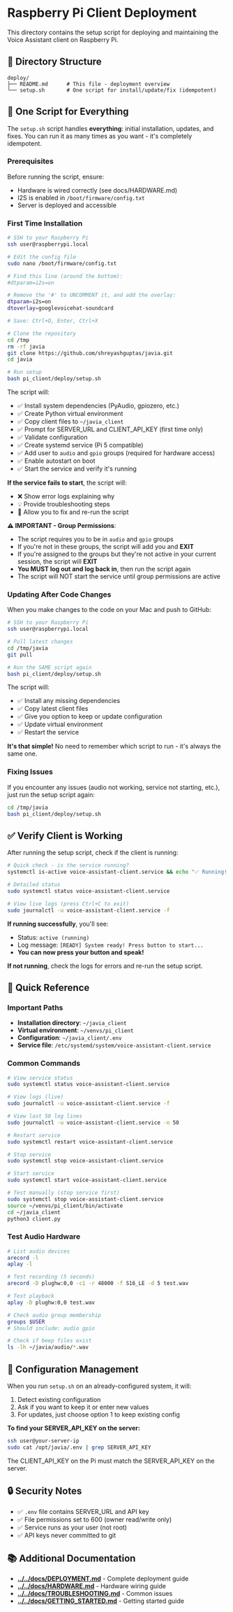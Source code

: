# Raspberry Pi Client Deployment

This directory contains the setup script for deploying and maintaining the Voice Assistant client on Raspberry Pi.

## 📁 Directory Structure

```
deploy/
├── README.md      # This file - deployment overview
└── setup.sh       # One script for install/update/fix (idempotent)
```

## 🚀 One Script for Everything

The `setup.sh` script handles **everything**: initial installation, updates, and fixes. You can run it as many times as you want - it's completely idempotent.

### Prerequisites

Before running the script, ensure:
- Hardware is wired correctly (see docs/HARDWARE.md)
- I2S is enabled in `/boot/firmware/config.txt`
- Server is deployed and accessible

### First Time Installation

```bash
# SSH to your Raspberry Pi
ssh user@raspberrypi.local
```

```bash
# Edit the config file
sudo nano /boot/firmware/config.txt

# Find this line (around the bottom):
#dtparam=i2s=on

# Remove the '#' to UNCOMMENT it, and add the overlay:
dtparam=i2s=on
dtoverlay=googlevoicehat-soundcard

# Save: Ctrl+O, Enter, Ctrl+X
```

```bash
# Clone the repository
cd /tmp
rm -rf javia
git clone https://github.com/shreyashguptas/javia.git
cd javia

# Run setup
bash pi_client/deploy/setup.sh
```

The script will:
- ✅ Install system dependencies (PyAudio, gpiozero, etc.)
- ✅ Create Python virtual environment
- ✅ Copy client files to `~/javia_client`
- ✅ Prompt for SERVER_URL and CLIENT_API_KEY (first time only)
- ✅ Validate configuration
- ✅ Create systemd service (Pi 5 compatible)
- ✅ Add user to `audio` and `gpio` groups (required for hardware access)
- ✅ Enable autostart on boot
- ✅ Start the service and verify it's running

**If the service fails to start**, the script will:
- ❌ Show error logs explaining why
- 💡 Provide troubleshooting steps
- 🔄 Allow you to fix and re-run the script

**⚠️ IMPORTANT - Group Permissions**:
- The script requires you to be in `audio` and `gpio` groups
- If you're not in these groups, the script will add you and **EXIT**
- If you're assigned to the groups but they're not active in your current session, the script will **EXIT**
- **You MUST log out and log back in**, then run the script again
- The script will NOT start the service until group permissions are active

### Updating After Code Changes

When you make changes to the code on your Mac and push to GitHub:

```bash
# SSH to your Raspberry Pi
ssh user@raspberrypi.local
```

```bash
# Pull latest changes
cd /tmp/javia
git pull

# Run the SAME script again
bash pi_client/deploy/setup.sh
```

The script will:
- ✅ Install any missing dependencies
- ✅ Copy latest client files
- ✅ Give you option to keep or update configuration
- ✅ Update virtual environment
- ✅ Restart the service

**It's that simple!** No need to remember which script to run - it's always the same one.

### Fixing Issues

If you encounter any issues (audio not working, service not starting, etc.), just run the setup script again:

```bash
cd /tmp/javia
bash pi_client/deploy/setup.sh
```

## ✅ Verify Client is Working

After running the setup script, check if the client is running:

```bash
# Quick check - is the service running?
systemctl is-active voice-assistant-client.service && echo "✅ Running!" || echo "❌ Not running"

# Detailed status
sudo systemctl status voice-assistant-client.service

# View live logs (press Ctrl+C to exit)
sudo journalctl -u voice-assistant-client.service -f
```

**If running successfully**, you'll see:
- Status: `active (running)`
- Log message: `[READY] System ready! Press button to start...`
- **You can now press your button and speak!**

**If not running**, check the logs for errors and re-run the setup script.

## 📝 Quick Reference

### Important Paths

- **Installation directory**: `~/javia_client`
- **Virtual environment**: `~/venvs/pi_client`
- **Configuration**: `~/javia_client/.env`
- **Service file**: `/etc/systemd/system/voice-assistant-client.service`

### Common Commands

```bash
# View service status
sudo systemctl status voice-assistant-client.service

# View logs (live)
sudo journalctl -u voice-assistant-client.service -f

# View last 50 log lines
sudo journalctl -u voice-assistant-client.service -n 50

# Restart service
sudo systemctl restart voice-assistant-client.service

# Stop service
sudo systemctl stop voice-assistant-client.service

# Start service
sudo systemctl start voice-assistant-client.service

# Test manually (stop service first)
sudo systemctl stop voice-assistant-client.service
source ~/venvs/pi_client/bin/activate
cd ~/javia_client
python3 client.py
```

### Test Audio Hardware

```bash
# List audio devices
arecord -l
aplay -l

# Test recording (5 seconds)
arecord -D plughw:0,0 -c1 -r 48000 -f S16_LE -d 5 test.wav

# Test playback
aplay -D plughw:0,0 test.wav

# Check audio group membership
groups $USER
# Should include: audio gpio

# Check if beep files exist
ls -lh ~/javia/audio/*.wav
```

## 🔑 Configuration Management

When you run `setup.sh` on an already-configured system, it will:
1. Detect existing configuration
2. Ask if you want to keep it or enter new values
3. For updates, just choose option 1 to keep existing config

**To find your SERVER_API_KEY on the server:**
```bash
ssh user@your-server-ip
sudo cat /opt/javia/.env | grep SERVER_API_KEY
```

The CLIENT_API_KEY on the Pi must match the SERVER_API_KEY on the server.

## 🔒 Security Notes

- ✅ `.env` file contains SERVER_URL and API key
- ✅ File permissions set to 600 (owner read/write only)
- ✅ Service runs as your user (not root)
- ✅ API keys never committed to git

## 📚 Additional Documentation

- **[../../docs/DEPLOYMENT.md](../../docs/DEPLOYMENT.md)** - Complete deployment guide
- **[../../docs/HARDWARE.md](../../docs/HARDWARE.md)** - Hardware wiring guide
- **[../../docs/TROUBLESHOOTING.md](../../docs/TROUBLESHOOTING.md)** - Common issues
- **[../../docs/GETTING_STARTED.md](../../docs/GETTING_STARTED.md)** - Getting started guide

